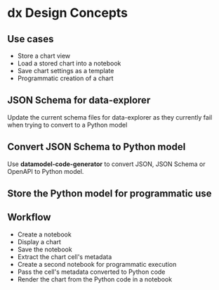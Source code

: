 # dx Design Concepts

## Use cases

- Store a chart view
- Load a stored chart into a notebook
- Save chart settings as a template
- Programmatic creation of a chart

## JSON Schema for data-explorer

Update the current schema files for data-explorer as they currently fail
when trying to convert to a Python model

## Convert JSON Schema to Python model

Use **datamodel-code-generator** to convert JSON, JSON Schema or OpenAPI to
Python model.

## Store the Python model for programmatic use

## Workflow

- Create a notebook
- Display a chart
- Save the notebook
- Extract the chart cell's metadata
- Create a second notebook for programmatic execution
- Pass the cell's metadata converted to Python code
- Render the chart from the Python code in a notebook
